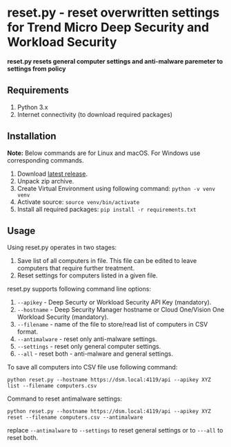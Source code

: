 # reset.py - reset overwritten settings for Trend Micro Deep Security and Workload Security

**reset.py resets general computer settings and anti-malware paremeter to settings from policy**

## Requirements
1. Python 3.x
2. Internet connectivity (to download required packages)

## Installation

**Note:** Below commands are for Linux and macOS. For Windows use corresponding commands.

1. Download [latest release](https://github.com/mpkondrashin/reset/archive/refs/heads/master.zip). 
2. Unpack zip archive.
3. Create Virtual Environment using following command: ```python -v venv venv```
4. Activate source: ```source venv/bin/activate```
5. Install all required packages: ```pip install -r requirements.txt```

## Usage

Using reset.py operates in two stages:
1. Save list of all computers in file. This file can be edited to leave computers that require further treatment.
2. Reset settings for computers listed in a given file.

reset.py supports following command line options:
1. ```--apikey``` - Deep Securty or Workload Security API Key (mandatory).
2. ```--hostname``` - Deep Security Manager hostname or Cloud One/Vision One Workload Security  (mandatory).
3. ```--filename``` - name of the file to store/read list of computers in CSV format.
4. ```--antimalware``` - reset only anti-malware settings.
5. ```--settings``` - reset only general computer settings.
6. ```--all``` - reset both - anti-malware and general settings.

To save all computers into CSV file use following command:
```commandline
python reset.py --hostname https://dsm.local:4119/api --apikey XYZ list --filename computers.csv
```

Command to reset antimalware settings:
```commandline
python reset.py --hostname https://dsm.local:4119/api --apikey XYZ reset --filename computers.csv --antimalware
```

replace ```--antimalware``` to ```--settings``` to reset general settings or to ```---all``` to reset both.

